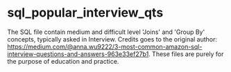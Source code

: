 # sql_popular_interview_qts
The SQL file contain medium and difficult level 'Joins' and 'Group By' concepts, typically asked in Interview.
Credits goes to the original author: https://medium.com/@anna.wu9222/3-most-common-amazon-sql-interview-questions-and-answers-963e33ef27b1.
These files are purely for the purpose of education and practice.
